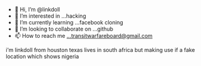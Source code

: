 - 👋 Hi, I’m @linkdoll
- 👀 I’m interested in ...hacking 
- 🌱 I’m currently learning ...facebook cloning 
- 💞️ I’m looking to collaborate on ...github
- 📫 How to reach me ...transitwarfareboard@gmail.com

<!---
linkdoll/linkdoll is a ✨ special ✨ repository because its `README.md` (this file) appears on your GitHub profile.
You can click the Preview link to take a look at your changes.
--->
i'm linkdoll from houston texas lives in south africa but making use if a fake location which shows nigeria
